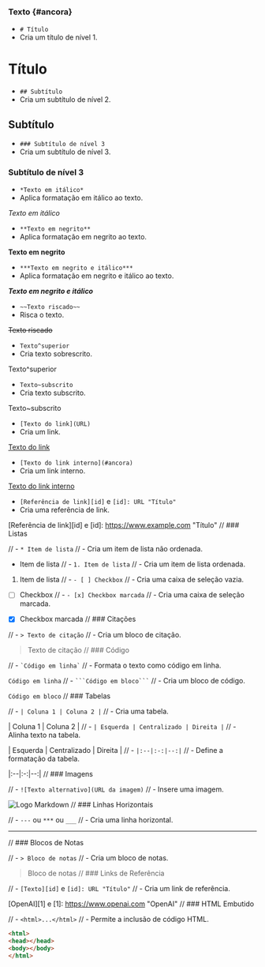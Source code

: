  ### Texto {#ancora}

- `# Título`
- Cria um título de nível 1.

# Título
 - `## Subtítulo`
 - Cria um subtítulo de nível 2.

## Subtítulo
 - `### Subtítulo de nível 3`
 - Cria um subtítulo de nível 3.

### Subtítulo de nível 3
 - `*Texto em itálico*`
 - Aplica formatação em itálico ao texto.

*Texto em itálico*
 - `**Texto em negrito**`
 - Aplica formatação em negrito ao texto.

**Texto em negrito**
 - `***Texto em negrito e itálico***`
 - Aplica formatação em negrito e itálico ao texto.

***Texto em negrito e itálico***
 - `~~Texto riscado~~`
 - Risca o texto.

~~Texto riscado~~
 - `Texto^superior`
 - Cria texto sobrescrito.

Texto^superior
 - `Texto~subscrito`
 - Cria texto subscrito.

Texto~subscrito
 - `[Texto do link](URL)`
 - Cria um link.

[Texto do link](https://www.example.com)
 - `[Texto do link interno](#ancora)`
 - Cria um link interno.

[Texto do link interno](#ancora)
 - `[Referência de link][id]` e `[id]: URL "Título"`
 - Cria uma referência de link.

[Referência de link][id] e [id]: https://www.example.com "Título"
// ### Listas

// - `* Item de lista`
//   - Cria um item de lista não ordenada.

* Item de lista
// - `1. Item de lista`
//   - Cria um item de lista ordenada.

1. Item de lista
// - `- [ ] Checkbox`
//   - Cria uma caixa de seleção vazia.

- [ ] Checkbox
// - `- [x] Checkbox marcada`
//   - Cria uma caixa de seleção marcada.

- [x] Checkbox marcada
// ### Citações

// - `> Texto de citação`
//   - Cria um bloco de citação.

> Texto de citação
// ### Código

// - `` `Código em linha` ``
//   - Formata o texto como código em linha.

`Código em linha`
// - ```` ```Código em bloco``` ```` 
//   - Cria um bloco de código.

```Código em bloco```
// ### Tabelas

// - `| Coluna 1 | Coluna 2 |`
//   - Cria uma tabela.

| Coluna 1 | Coluna 2 |
// - `| Esquerda | Centralizado | Direita |`
//   - Alinha texto na tabela.

| Esquerda | Centralizado | Direita |
// - `|:--|:-:|--:|`
//   - Define a formatação da tabela.

|:--|:-:|--:|
// ### Imagens

// - `![Texto alternativo](URL da imagem)`
//   - Insere uma imagem.

![Logo Markdown](https://upload.wikimedia.org/wikipedia/commons/thumb/4/48/Markdown-mark.svg/208px-Markdown-mark.svg.png)
// ### Linhas Horizontais

// - `---` ou `***` ou `___`
//   - Cria uma linha horizontal.

---
// ### Blocos de Notas

// - `> Bloco de notas`
//   - Cria um bloco de notas.

> Bloco de notas
// ### Links de Referência

// - `[Texto][id]` e `[id]: URL "Título"`
//   - Cria um link de referência.

[OpenAI][1] e [1]: https://www.openai.com "OpenAI"
// ### HTML Embutido

// - `<html>...</html>`
//   - Permite a inclusão de código HTML.

```html
<html>
<head></head>
<body></body>
</html>

